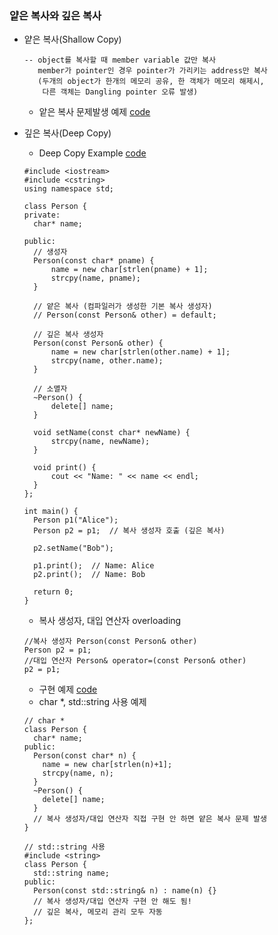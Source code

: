 ### 얕은 복사와 깊은 복사
* 얕은 복사(Shallow Copy)
  ```
  -- object를 복사할 때 member variable 값만 복사
     member가 pointer인 경우 pointer가 가리키는 address만 복사
     (두개의 object가 한개의 메모리 공유, 한 객체가 메모리 해제시,
      다른 객체는 Dangling pointer 오류 발생)
  ```
  * 앝은 복사 문제발생 예제 [code](https://github.com/csbyun-data/CPP-Pro/blob/main/chap01/Copy/shallow_copy_err01.cpp)

* 깊은 복사(Deep Copy)
  * Deep Copy Example [code](https://github.com/csbyun-data/CPP-Pro/blob/main/chap01/Copy/deep_copy_ex01.cpp)
  ```
  #include <iostream>
  #include <cstring>
  using namespace std;
  
  class Person {
  private:
    char* name;
  
  public:
    // 생성자
    Person(const char* pname) {
        name = new char[strlen(pname) + 1];
        strcpy(name, pname);
    }

    // 얕은 복사 (컴파일러가 생성한 기본 복사 생성자)
    // Person(const Person& other) = default;

    // 깊은 복사 생성자
    Person(const Person& other) {
        name = new char[strlen(other.name) + 1];
        strcpy(name, other.name);
    }

    // 소멸자
    ~Person() {
        delete[] name;
    }

    void setName(const char* newName) {
        strcpy(name, newName);
    }

    void print() {
        cout << "Name: " << name << endl;
    }
  };
  
  int main() {
    Person p1("Alice");
    Person p2 = p1;  // 복사 생성자 호출 (깊은 복사)

    p2.setName("Bob");

    p1.print();  // Name: Alice
    p2.print();  // Name: Bob

    return 0;
  }
  ```
  * 복사 생성자, 대입 연산자 overloading
  ```
  //복사 생성자 Person(const Person& other)
  Person p2 = p1;
  //대입 연산자 Person& operator=(const Person& other)
  p2 = p1;
  ```
    * 구현 예제 [code](https://github.com/csbyun-data/CPP-Pro/blob/main/chap01/Copy/deep_copy_ex02.cpp)
    * char *,  std::string 사용 예제
    ```
    // char *
    class Person {
      char* name;
    public:
      Person(const char* n) {
        name = new char[strlen(n)+1];
        strcpy(name, n);
      }
      ~Person() {
        delete[] name;
      }
      // 복사 생성자/대입 연산자 직접 구현 안 하면 얕은 복사 문제 발생
    }

    // std::string 사용
    #include <string>
    class Person {
      std::string name;
    public:
      Person(const std::string& n) : name(n) {}
      // 복사 생성자/대입 연산자 구현 안 해도 됨!
      // 깊은 복사, 메모리 관리 모두 자동
    };
    ```

